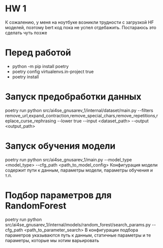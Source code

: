 # HW 1
К сожалению, у меня на ноутбуке возникли трудности с загрузкой HF моделей, поэтому bert код пока не успел отдебажить. Постараюсь это сделать чуть позже

# Перед работой
- python -m pip install poetry
- poetry config virtualenvs.in-project true
- poetry install

# Запуск предобработки данных
poetry run python src/ai4se_gnusarev_1/internal/dataset/main.py --filters remove_url,expand_contraction,remove_special_chars,remove_repetitions,replace_curse_rephrasing --lower true --input <dataset_path> --output <output_path>

# Запуск обучения модели
poetry run python src/ai4se_gnusarev_1/main.py --model_type <model_type> --cfg_path <path_to_model_config>
Конфигурация модели содержит пути к данным, параметры модели, параметры обучения и т.п.

# Подбор параметров для RandomForest
poetry run python src/ai4se_gnusarev_1/internal/models/random_forest/search_params.py --cfg_path <path_to_parameter_search>
В конфигурации подбора параметров указываются путь к данным, статичные параметры и те параметры, которые мы хотим варьировать

